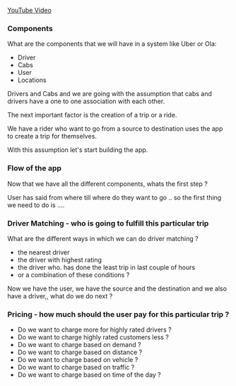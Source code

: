 [YouTube Video](https://youtu.be/a-F45Jov0Ck?list=PLliXPok7Zonm0trweRA2UeSTTLVYiPzNG)
### Components
What are the components that we will have in a system like Uber or Ola: 
- Driver
- Cabs
- User
- Locations

Drivers and Cabs and we are going with the assumption that cabs and drivers have a one to one association with each other. 

The next important factor is the creation of a trip or a ride.

We have a rider who want to go from a source to destination uses the app to create a trip for themselves. 

With this assumption let's start building the app.

### Flow of the app

Now that we have all the different components, whats the first step ? 

User has said from where till where do they want to go .. so the first thing we need to do is ....

### Driver Matching - who is going to fulfill this particular trip

What are the different ways in which we can do driver matching ?
- the nearest driver
- the driver with highest rating
- the driver who. has done the least trip in last couple of hours
- or a combination of these conditions ? 

Now we have the user, we have the source and the destination and we also have a driver,, what do we do next ? 

### Pricing - how much should the user pay for this particular trip ? 

- Do we want to charge more for highly rated drivers ? 
- Do we want to charge highly rated customers less ? 
- Do we want to charge based on demand ? 
- Do we want to charge based on distance ? 
- Do we want to charge based on vehicle ? 
- Do we want to charge based on traffic ? 
- Do we want to charge based on time of the day ?
